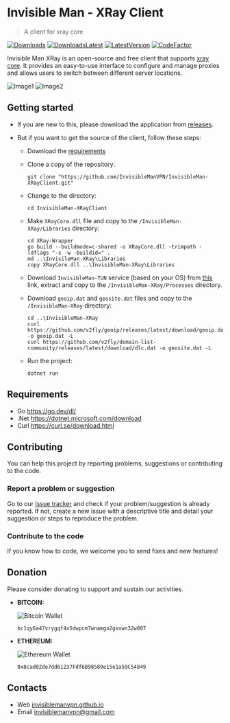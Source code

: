 # Invisible Man - XRay Client

> A client for xray core

[![Downloads](https://img.shields.io/github/downloads/invisiblemanvpn/InvisibleMan-XRayClient/total.svg?label=downloads%20%28total%29)](https://github.com/InvisibleManVPN/InvisibleMan-XRayClient/releases)
[![DownloadsLatest](https://img.shields.io/github/downloads/InvisibleManVPN/InvisibleMan-XRayClient/latest/total?label=downloads%20%28latest%29)](https://github.com/InvisibleManVPN/InvisibleMan-XRayClient/releases/latest)
[![LatestVersion](https://img.shields.io/github/v/release/invisiblemanvpn/InvisibleMan-XRayClient?label=latest%20version)](https://github.com/InvisibleManVPN/InvisibleMan-XRayClient/releases/latest)
[![CodeFactor](https://www.codefactor.io/repository/github/invisiblemanvpn/InvisibleMan-XRayClient/badge)](https://www.codefactor.io/repository/github/invisiblemanvpn/InvisibleMan-XRayClient)

Invisible Man XRay is an open-source and free client that supports [xray core](https://github.com/XTLS/Xray-core). It provides an easy-to-use interface to configure and manage proxies and allows users to switch between different server locations.

![Image1](https://github.com/InvisibleManVPN/InvisibleMan-XRayClient/blob/master/Images/image-1.png)
![Image2](https://github.com/InvisibleManVPN/InvisibleMan-XRayClient/blob/master/Images/image-2.png)

## Getting started

- If you are new to this, please download the application from [releases](https://github.com/InvisibleManVPN/InvisibleMan-XRayClient/releases/latest).

- But if you want to get the source of the client, follow these steps:
  - Download the [requirements](#requirements)
  - Clone a copy of the repository:
    ```
    git clone "https://github.com/InvisibleManVPN/InvisibleMan-XRayClient.git"
    ```
  - Change to the directory:
    ```
    cd InvisibleMan-XRayClient
    ```
  - Make `XRayCore.dll` file and copy to the `/InvisibleMan-XRay/Libraries` directory:
    ```
    cd XRay-Wrapper
    go build --buildmode=c-shared -o XRayCore.dll -trimpath -ldflags "-s -w -buildid=" .
    md ..\InvisileMan-XRay\Libraries
    copy XRayCore.dll ..\InvisibleMan-XRay\Libraries   
    ```
  - Download `InvisibleMan-TUN` service (based on your OS) from [this](https://github.com/InvisibleManVPN/InvisibleMan-TUN/releases/latest) link, extract and copy to the `/InvisibleMan-XRay/Processes` directory.
  
  - Download `geoip.dat` and `geosite.dat` files and copy to the `/InvisibleMan-XRay` directory:
    ```
    cd ..\InvisibleMan-XRay
    curl https://github.com/v2fly/geoip/releases/latest/download/geoip.dat -o geoip.dat -L
    curl https://github.com/v2fly/domain-list-community/releases/latest/download/dlc.dat -o geosite.dat -L
    ```
  - Run the project:
    ```
    dotnet run
    ```

## Requirements

- Go https://go.dev/dl/
- .Net https://dotnet.microsoft.com/download
- Curl https://curl.se/download.html

## Contributing

You can help this project by reporting problems, suggestions or contributing to the code.

### Report a problem or suggestion

Go to our [Issue tracker](https://github.com/InvisibleManVPN/InvisibleMan-XRayClient/issues) and check if your problem/suggestion is already reported. If not, create a new issue with a descriptive title and detail your suggestion or steps to reproduce the problem.

### Contribute to the code

If you know how to code, we welcome you to send fixes and new features!

## Donation

Please consider donating to support and sustain our activities.

- **BITCOIN:** 

   ![Bitcoin Wallet](https://github.com/InvisibleManVPN/InvisibleMan-XRayClient/blob/master/Images/bitcoin-wallet.png)

   ```
   bc1qy6a47vrygqf4x5dwpcm7wnamgn2gxxwn32w807
   ```

- **ETHEREUM:**

   ![Ethereum Wallet](https://github.com/InvisibleManVPN/InvisibleMan-XRayClient/blob/master/Images/ethereum-wallet.png)

   ```
   0x8cad02de7dd61237Fdf6B98589e15e1a59C54849
   ```

## Contacts

- Web [invisiblemanvpn.github.io](https://invisiblemanvpn.github.io)
- Email [invisiblemanvpn@gmail.com](mailto:invisiblemanvpn@gmail.com)